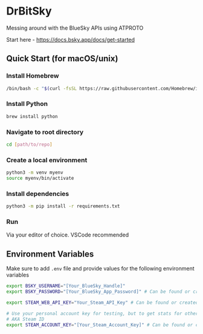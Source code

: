 # DrBitSky
Messing around with the BlueSky APIs using ATPROTO

Start here - https://docs.bsky.app/docs/get-started

## Quick Start (for macOS/unix)
### Install Homebrew
``` bash
/bin/bash -c "$(curl -fsSL https://raw.githubusercontent.com/Homebrew/install/HEAD/install.sh)"
```
### Install Python
``` bash
brew install python
```
### Navigate to root directory
``` bash
cd [path/to/repo]
```
### Create a local environment
``` bash
python3 -m venv myenv
source myenv/bin/activate
```
### Install dependencies
``` bash
python3 -m pip install -r requirements.txt
```
### Run
Via your editor of choice. VSCode recommended

## Environment Variables
Make sure to add `.env` file and provide values for the following environment variables
``` bash
export BSKY_USERNAME="[Your_BlueSky_Handle]"
export BSKY_PASSWORD="[Your_BlueSky_App_Password]" # Can be found or created here - https://bsky.app/settings/app-passwords

export STEAM_WEB_API_KEY="Your_Steam_API_Key" # Can be found or created here - https://steamcommunity.com/dev/apikey

# Use your personal account key for testing, but to get stats for other players, you'll need their account keys
# AKA Steam ID
export STEAM_ACCOUNT_KEY="[Your_Steam_Account_Key]" # Can be found or created here - https://store.steampowered.com/account/
```
